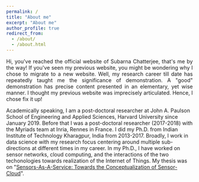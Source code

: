 ```yaml
---
permalink: /
title: "About me"
excerpt: "About me"
author_profile: true
redirect_from: 
  - /about/
  - /about.html
---
```


<p align="justify">Hi, you've reached the official website of Subarna Chatterjee, that's me by the way! If you've seen my previous website, you might be wondering why I chose to migrate to a new website. Well, my research career till date has repeatedly taught me the significance of demonstration. A "good" demonstration has precise content presented in an elementary, yet wise manner. I thought my previous website was imprecisely articulated. Hence, I chose fix it up! 

Academically speaking, I am a post-doctoral researcher at John A. Paulson School of Engineering and Applied Sciences, Harvard University since January 2019. Before that I was a post-doctoral researcher (2017-2018)  with the Myriads team at Inria, Rennes in France. I did my Ph.D. from Indian Institute of Technology Kharagpur, India from 2013-2017. Broadly, I work in data science with my research focus centering around multiple sub-directions at different times in my career. In my Ph.D., I have worked on sensor networks, cloud computing, and the interactions of the two techonologies towards realization of the Internet of Things. My thesis was on "<a href="https://chatterjeesubarna.github.io/files/Thesis.pdf">Sensors-As-A-Service: Towards the Conceptualization of Sensor-Cloud</a>".</p>

